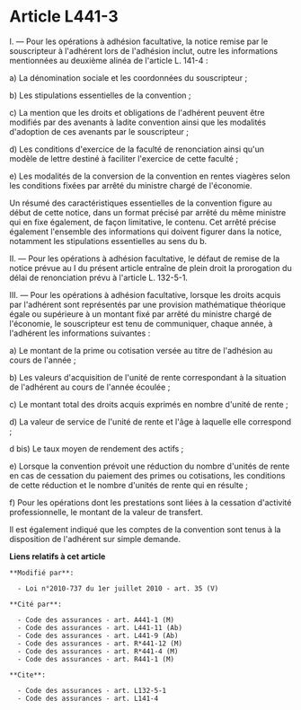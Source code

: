 # Article L441-3

I. ― Pour les opérations à adhésion facultative, la notice remise par le souscripteur à l'adhérent lors de l'adhésion inclut,
outre les informations mentionnées au deuxième alinéa de l'article L. 141-4 : 

a) La dénomination sociale et les coordonnées du souscripteur ; 

b) Les stipulations essentielles de la convention ; 

c) La mention que les droits et obligations de l'adhérent peuvent être modifiés par des avenants à ladite convention ainsi
que les modalités d'adoption de ces avenants par le souscripteur ; 

d) Les conditions d'exercice de la faculté de renonciation ainsi qu'un modèle de lettre destiné à faciliter l'exercice de
cette faculté ; 

e) Les modalités de la conversion de la convention en rentes viagères selon les conditions fixées par arrêté du ministre
chargé de l'économie. 

Un résumé des caractéristiques essentielles de la convention figure au début de cette notice, dans un format précisé par
arrêté du même ministre qui en fixe également, de façon limitative, le contenu. Cet arrêté précise également l'ensemble des
informations qui doivent figurer dans la notice, notamment les stipulations essentielles au sens du b. 

II. ― Pour les opérations à adhésion facultative, le défaut de remise de la notice prévue au I du présent article entraîne de
plein droit la prorogation du délai de renonciation prévu à l'article L. 132-5-1. 

III. ― Pour les opérations à adhésion facultative, lorsque les droits acquis par l'adhérent sont représentés par une
provision mathématique théorique égale ou supérieure à un montant fixé par arrêté du ministre chargé de l'économie, le
souscripteur est tenu de communiquer, chaque année, à l'adhérent les informations suivantes : 

a) Le montant de la prime ou cotisation versée au titre de l'adhésion au cours de l'année ; 

b) Les valeurs d'acquisition de l'unité de rente correspondant à la situation de l'adhérent au cours de l'année écoulée ; 

c) Le montant total des droits acquis exprimés en nombre d'unité de rente ; 

d) La valeur de service de l'unité de rente et l'âge à laquelle elle correspond ; 

d bis) Le taux moyen de rendement des actifs ;

e) Lorsque la convention prévoit une réduction du nombre d'unités de rente en cas de cessation du paiement des primes ou
cotisations, les conditions de cette réduction et le nombre d'unités de rente qui en résulte ; 

f) Pour les opérations dont les prestations sont liées à la cessation d'activité professionnelle, le montant de la valeur de
transfert. 

Il est également indiqué que les comptes de la convention sont tenus à la disposition de l'adhérent sur simple demande.

**Liens relatifs à cet article**

	**Modifié par**:

	  - Loi n°2010-737 du 1er juillet 2010 - art. 35 (V)

	**Cité par**:

	  - Code des assurances - art. A441-1 (M)
	  - Code des assurances - art. L441-11 (Ab)
	  - Code des assurances - art. L441-9 (Ab)
	  - Code des assurances - art. R*441-12 (M)
	  - Code des assurances - art. R*441-4 (M)
	  - Code des assurances - art. R441-1 (M)

	**Cite**:

	  - Code des assurances - art. L132-5-1
	  - Code des assurances - art. L141-4
